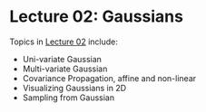 # Lecture 02: Gaussians


Topics in [Lecture 02](https://www.youtube.com/watch?v=ja7VCtiyKps&list=PLRXYrdEUvBoBCjYdmuDqohvSTJIPPrBUT&index=2) include:

 * Uni-variate Gaussian
 * Multi-variate Gaussian
 * Covariance Propagation, affine and non-linear
 * Visualizing Gaussians in 2D
 * Sampling from Gaussian

